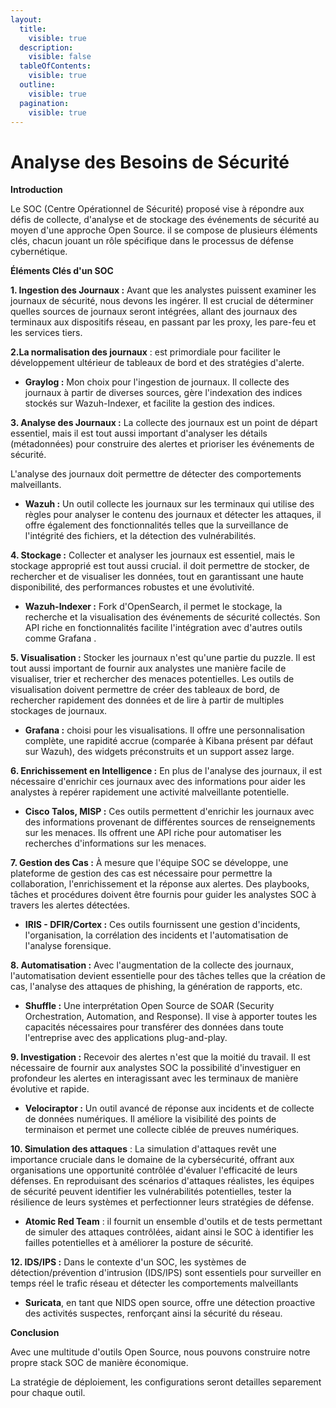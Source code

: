 ```yaml
---
layout:
  title:
    visible: true
  description:
    visible: false
  tableOfContents:
    visible: true
  outline:
    visible: true
  pagination:
    visible: true
---
```


# Analyse des Besoins de Sécurité

**Introduction**

Le SOC (Centre Opérationnel de Sécurité) proposé vise à répondre aux défis de collecte, d'analyse et de stockage des événements de sécurité au moyen d'une approche Open Source. il se compose de plusieurs éléments clés, chacun jouant un rôle spécifique dans le processus de défense cybernétique.

**Éléments Clés d'un SOC**

**1. Ingestion des Journaux :** Avant que les analystes puissent examiner les journaux de sécurité, nous devons les ingérer. Il est crucial de déterminer quelles sources de journaux seront intégrées, allant des journaux des terminaux aux dispositifs réseau, en passant par les proxy, les pare-feu et les services tiers.&#x20;

**2.La normalisation des journaux** : est primordiale pour faciliter le développement ultérieur de tableaux de bord et des stratégies d'alerte.

* **Graylog :** Mon choix pour l'ingestion de journaux. Il collecte des journaux à partir de diverses sources, gère l'indexation des indices stockés sur Wazuh-Indexer, et facilite la gestion des indices.

**3. Analyse des Journaux :** La collecte des journaux est un point de départ essentiel, mais il est tout aussi important d'analyser les détails (métadonnées) pour construire des alertes et prioriser les événements de sécurité.&#x20;

L'analyse des journaux doit permettre de détecter des comportements malveillants.

* **Wazuh :** Un outil collecte les journaux sur les terminaux qui utilise des règles pour analyser le contenu des journaux et détecter les attaques, il offre également des fonctionnalités telles que la surveillance de l'intégrité des fichiers, et la détection des vulnérabilités.

**4. Stockage :** Collecter et analyser les journaux est essentiel, mais le stockage approprié est tout aussi crucial. il doit permettre de stocker, de rechercher et de visualiser les données, tout en garantissant une haute disponibilité, des performances robustes et une évolutivité.

* **Wazuh-Indexer :** Fork d'OpenSearch, il permet le stockage, la recherche et la visualisation des événements de sécurité collectés. Son API riche en fonctionnalités facilite l'intégration avec d'autres outils comme Grafana .

**5. Visualisation :** Stocker les journaux n'est qu'une partie du puzzle. Il est tout aussi important de fournir aux analystes une manière facile de visualiser, trier et rechercher des menaces potentielles. Les outils de visualisation doivent permettre de créer des tableaux de bord, de rechercher rapidement des données et de lire à partir de multiples stockages de journaux.

* **Grafana :**  choisi pour les visualisations. Il offre une personnalisation complète, une rapidité accrue (comparée à Kibana présent par défaut sur Wazuh), des widgets préconstruits et un support assez large.

**6. Enrichissement en Intelligence :** En plus de l'analyse des journaux, il est nécessaire d'enrichir ces journaux avec des informations pour aider les analystes à repérer rapidement une activité malveillante potentielle.

* **Cisco Talos, MISP :** Ces outils permettent d'enrichir les journaux avec des informations provenant de différentes sources de renseignements sur les menaces. Ils offrent une API riche pour automatiser les recherches d'informations sur les menaces.

**7. Gestion des Cas :** À mesure que l'équipe SOC se développe, une plateforme de gestion des cas est nécessaire pour permettre la collaboration, l'enrichissement et la réponse aux alertes. Des playbooks, tâches et procédures doivent être fournis pour guider les analystes SOC à travers les alertes détectées.

* **IRIS - DFIR/Cortex :** Ces outils fournissent une gestion d'incidents, l'organisation, la corrélation des incidents et l'automatisation de l'analyse forensique.

**8. Automatisation :** Avec l'augmentation de la collecte des journaux, l'automatisation devient essentielle pour des tâches telles que la création de cas, l'analyse des attaques de phishing, la génération de rapports, etc.

* **Shuffle :** Une interprétation Open Source de SOAR (Security Orchestration, Automation, and Response). Il vise à apporter toutes les capacités nécessaires pour transférer des données dans toute l'entreprise avec des applications plug-and-play.

**9. Investigation :** Recevoir des alertes n'est que la moitié du travail. Il est nécessaire de fournir aux analystes SOC la possibilité d'investiguer en profondeur les alertes en interagissant avec les terminaux de manière évolutive et rapide.

* **Velociraptor :** Un outil avancé de réponse aux incidents et de collecte de données numériques. Il améliore la visibilité des points de terminaison et permet une collecte ciblée de preuves numériques.

**10. Simulation des attaques** : La simulation d'attaques revêt une importance cruciale dans le domaine de la cybersécurité, offrant aux organisations une opportunité contrôlée d'évaluer l'efficacité de leurs défenses. En reproduisant des scénarios d'attaques réalistes, les équipes de sécurité peuvent identifier les vulnérabilités potentielles, tester la résilience de leurs systèmes et perfectionner leurs stratégies de défense.

* **Atomic Red Team** : il fournit un ensemble d'outils et de tests permettant de simuler des attaques contrôlées, aidant ainsi le SOC à identifier les failles potentielles et à améliorer la posture de sécurité.

**12. IDS/IPS :** Dans le contexte d'un SOC, les systèmes de détection/prévention d'intrusion (IDS/IPS) sont essentiels pour surveiller en temps réel le trafic réseau et détecter les comportements malveillants

* **Suricata**, en tant que NIDS open source, offre une détection proactive des activités suspectes, renforçant ainsi la sécurité du réseau.



**Conclusion**

Avec une multitude d'outils Open Source, nous pouvons construire notre propre stack SOC de manière économique.&#x20;

La stratégie de déploiement, les configurations seront detailles separement pour chaque outil.
